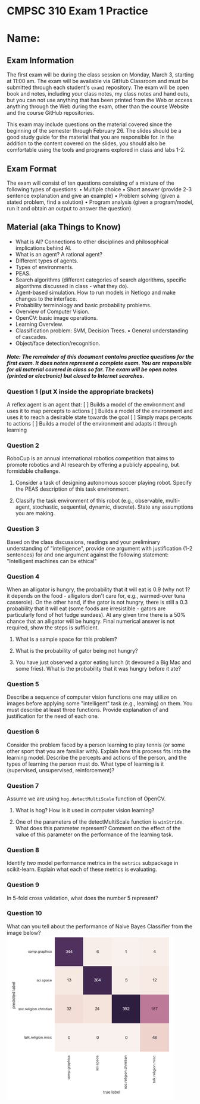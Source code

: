 # CMPSC 310 Exam 1 Practice
# Name:

## Exam Information
The first exam will be during the class session on Monday, March 3, starting at 11:00 am.
The exam will be available via GitHub Classroom and must be submitted through each student's `exam1` repository.
The exam will be open book and notes, including your class notes, my class notes and hand outs, but you can not use anything that has been printed from the Web or access anything through the Web during the exam, other than the course Website and the course GitHub repositories.

This exam may include questions on the material covered since the beginning of the semester through February 26. The slides should be a good study guide for the material that you are responsible for. In the addition to the content covered on the slides, you should also be comfortable using the tools and programs explored in class and labs 1-2.

## Exam Format
The exam will consist of ten questions consisting of a mixture of the following types of questions:
• Multiple choice
• Short answer (provide 2-3 sentence explanation and give an example)
• Problem solving (given a stated problem, find a solution)
• Program analysis (given a program/model, run it and obtain an output to answer the question)

## Material (aka Things to Know)
* What is AI? Connections to other disciplines and philosophical implications behind AI.
* What is an agent? A rational agent?
* Different types of agents.
* Types of environments.
* PEAS.
* Search algorithms (different categories of search algorithms, specific algorithms discussed in class - what they do).
* Agent-based simulation. How to run models in Netlogo and make changes to the interface.
* Probability terminology and basic probability problems.
* Overview of Computer Vision.
* OpenCV: basic image operations.
* Learning Overview.
* Classification problem: SVM, Decision Trees. • General understanding of cascades.
* Object/face detection/recognition.

##### Note: The remainder of this document contains practice questions for the first exam. It does notes represent a complete exam. You are responsible for all material covered in class so far. The exam will be open notes (printed or electronic) but closed to Internet searches.


### Question 1 (put X inside the appropriate brackets)

A reflex agent is an agent that:
[ ] Builds a model of the environment and uses it to map percepts to actions
[ ] Builds a model of the environment and uses it to reach a desirable state towards the goal
[ ] Simply maps percepts to actions
[ ] Builds a model of the environment and adapts it through learning


### Question 2

RoboCup is an annual international robotics competition that aims to promote robotics and AI research by offering a publicly appealing, but formidable challenge.

1. Consider a task of designing autonomous soccer playing robot. Specify the PEAS description of this task environment.

2. Classify the task environment of this robot (e.g., observable, multi-agent, stochastic, sequential, dynamic, discrete). State any assumptions you are making.


### Question 3

Based on the class discussions, readings and your preliminary understanding of "intelligence", provide one argument with justification (1-2 sentences) for and one argument against the following statement: "Intelligent machines can be ethical"


### Question 4

When an alligator is hungry, the probability that it will eat is 0.9 (why not 1? it depends on the food - alligators don't care for, e.g., warmed-over tuna casserole). On the other hand, if the gator is not hungry, there is still a 0.3 probability that it will eat (some foods are irresistible - gators are particularly fond of hot fudge sundaes). At any given time there is a 50% chance that an alligator will be hungry. Final numerical answer is not required, show the steps is sufficient.

1. What is a sample space for this problem?

2. What is the probability of gator being not hungry?

3. You have just observed a gator eating lunch (it devoured a Big Mac and some fries). What is the probability that it was hungry before it ate?


### Question 5

Describe a sequence of computer vision functions one may utilize on images before applying some "intelligent" task (e.g., learning) on them. You must describe at least three functions. Provide explanation of and justification for the need of each one.


### Question 6

Consider the problem faced by a person learning to play tennis (or some other sport that you are familiar with). Explain how this process fits into the learning model. Describe the percepts and actions of the person, and the types of learning the person must do. What type of learning is it (supervised, unsupervised, reinforcement)?


### Question 7

Assume we are using `hog.detectMultiScale` function of OpenCV.

1. What is hog? How is it used in computer vision learning?

2. One of the parameters of the detectMultiScale function is `winStride`. What does this parameter represent? Comment on the effect of the value of this parameter on the performance of the learning task.


### Question 8

Identify *two* model performance metrics in the `metrics` subpackage in scikit-learn. Explain what each of these metrics is evaluating.


### Question 9

In 5-fold cross validation, what does the number 5 represent?


### Question 10

What can you tell about the performance of Naive Bayes Classifier from the image below?
![alt text](heatmap.png)
